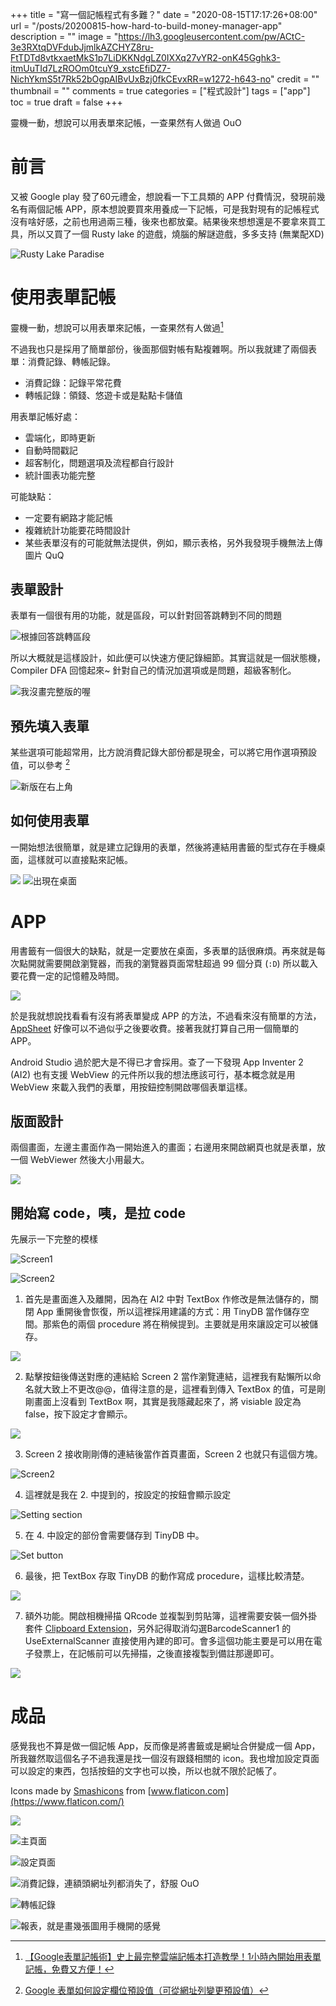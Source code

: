 +++
title = "寫一個記帳程式有多難？"
date = "2020-08-15T17:17:26+08:00"
url = "/posts/20200815-how-hard-to-build-money-manager-app"
description = ""
image = "https://lh3.googleusercontent.com/pw/ACtC-3e3RXtqDVFdubJjmlkAZCHYZ8ru-FtTDTd8vtkxaetMkS1p7LiDKKNdgLZ0IXXq27vYR2-onK45Gghk3-itmUuTId7LzROOm0tcuY9_xstcEfiDZ7-NichYkmS5t7Rk52bOgpAIBvUxBzj0fkCEvxRR=w1272-h643-no"
credit = ""
thumbnail = ""
comments = true
categories = ["程式設計"]
tags = ["app"]
toc = true
draft = false
+++
<!-- https://drive.google.com/uc?export=view&id= -->

靈機一動，想說可以用表單來記帳，一查果然有人做過 OuO

<!--more-->

# 前言

又被 Google play 發了60元禮金，想說看一下工具類的 APP 付費情況，發現前幾名有兩個記帳 APP，原本想說要買來用養成一下記帳，可是我對現有的記帳程式沒有啥好感，之前也用過兩三種，後來也都放棄。結果後來想想還是不要拿來買工具，所以又買了一個 Rusty lake 的遊戲，燒腦的解謎遊戲，多多支持 (無業配XD)

![Rusty Lake Paradise](https://lh3.googleusercontent.com/pw/ACtC-3fMBGVal6Y6qmf0-CSh-AfKoWtWNqvCUI-60lPR7C9ZAgDbE0CNwlqPyAdjm-Q1uLbExDxLR14b6K2AtJJZLBcHftF0fZ3gblRscO7kjQBQ0DP74gCnNbiFOOOdxHri-Zqcay_gKsUCyi_Y7hkR49XQ=w646-h1041-no)

# 使用表單記帳

靈機一動，想說可以用表單來記帳，一查果然有人做過[^1]

[^1]: [【Google表單記帳術】史上最完整雲端記帳本打造教學！1小時內開始用表單記帳，免費又方便！](https://leadingmrk.com/google-sheet-form-account-book/)

不過我也只是採用了簡單部份，後面那個對帳有點複雜啊。所以我就建了兩個表單：消費記錄、轉帳記錄。

+ 消費記錄：記錄平常花費
+ 轉帳記錄：領錢、悠遊卡或是點點卡儲值

用表單記帳好處：
+ 雲端化，即時更新
+ 自動時間戳記
+ 超客制化，問題選項及流程都自行設計
+ 統計圖表功能完整

可能缺點：
+ 一定要有網路才能記帳
+ 複雜統計功能要花時間設計
+ 某些表單沒有的可能就無法提供，例如，顯示表格，另外我發現手機無法上傳圖片 QuQ

## 表單設計

表單有一個很有用的功能，就是區段，可以針對回答跳轉到不同的問題

![根據回答跳轉區段](https://lh3.googleusercontent.com/pw/ACtC-3dtUNadoaEi6qkB0o9GKiDL1uZLqi7ZtRLBbOshWrIMFbIkF5MYjICopOKcSXLBjJldZudGT87f5hrf02RASGct7YaMXLHAphLohzBmlMlNjxhetEQ54pa7bwIqhv150zbY_sxdVIuaM3zGVSDU6XmB=w859-h579-no)

所以大概就是這樣設計，如此便可以快速方便記錄細節。其實這就是一個狀態機，Compiler DFA 回憶起來~ 針對自己的情況加選項或是問題，超級客制化。

![我沒畫完整版的喔](https://lh3.googleusercontent.com/pw/ACtC-3e_fQr9GGaMQHlG1-JLvQpCmzcuImufjPFuqtFlugwb9QRj9VCHhpGle_-A-zICRSk6ZQ9PqXyftjUV1piJdzm5mz2syYiKMI6LbS5gocIyS4fSv-Z_GdTWehkdEVe13kp35NYO7MdXNYTFKzvdeJya=w892-h422-no)

## 預先填入表單

某些選項可能超常用，比方說消費記錄大部份都是現金，可以將它用作選項預設值，可以參考 [^2]

![新版在右上角](https://lh3.googleusercontent.com/pw/ACtC-3c51lQNqFVCSqjAn2XVkDt0xZSs9PSqt2S623mTXkh-oTcmLdcNJd5Qh59cDiUALwe4EnGx1oO94vTn9O8AasjwZOfFwG8IkdblaSR4643XjYfozFOT5h1bJpxScbVyPMBXMlYAH0tlZd6irq7jWtyc=w692-h403-no)

[^2]: [Google 表單如何設定欄位預設值（可從網址列變更預設值）](https://blog.miniasp.com/post/2014/07/17/Create-Google-Forms-with-Pre-filled-Responses)

## 如何使用表單

一開始想法很簡單，就是建立記錄用的表單，然後將連結用書籤的型式存在手機桌面，這樣就可以直接點來記帳。

![ ](https://lh3.googleusercontent.com/pw/ACtC-3dBfRoc4yz-m2ciB1uy1WiY5NUFUdHZZ7Us8HWtZPVZviemG2keYD56E0Ujo-00380KveIxeQcQ2l5AqRjHYrVejcxQESoC6lR43QtZGwsSKjyX-m_0rdqzzg8hE0Y9NEUjzPRe7L4t3R4J5TTtrmwQ=w1272-h836-no)
![出現在桌面](https://lh3.googleusercontent.com/pw/ACtC-3frXOytq3We7pyNsglA69vKcVR3mFoV0nQbihbk8mqR5ebdj-gxlvXPhxQ7oNByjdtlwTQ9Szj1TTxC4mWJ0ty7SLGr5LpJIJKMmpWzBGlyHuK-26TGR8A2rgkBn4nUv_ODDaC1FUCxQDjO51t8dUrE=w1272-h903-no)

# APP

用書籤有一個很大的缺點，就是一定要放在桌面，多表單的話很麻煩。再來就是每次點開就需要開啟瀏覽器，而我的瀏覽器頁面常駐超過 99 個分頁 (`:D`) 所以載入要花費一定的記憶體及時間。

![ ](https://lh3.googleusercontent.com/pw/ACtC-3fljY1Lx9qYXtjq8dfqx-dSbDyjz9IMmU5DAMkDUivBFwupJQSODbQxBZD3NEQqxt0v8dZhQKk1COJQDHHgtNnIawzdwr5WEJZjZvyh2Tgq31R2aY3cLObAA2ELveNItMXgpRmasztoSxK93Le0--3X=w1272-h1239-no)

於是我就想說找看看有沒有將表單變成 APP 的方法，不過看來沒有簡單的方法，[AppSheet](https://play.google.com/store/apps/details?id=x1Trackmaster.x1Trackmaster&hl=zh_TW) 好像可以不過似乎之後要收費。接著我就打算自己用一個簡單的 APP。

Android Studio 過於肥大是不得已才會採用。查了一下發現 App Inventer 2 (AI2) 也有支援 WebView 的元件所以我的想法應該可行，基本概念就是用 WebView 來載入我們的表單，用按鈕控制開啟哪個表單這樣。

## 版面設計

兩個畫面，左邊主畫面作為一開始進入的畫面；右邊用來開啟網頁也就是表單，放一個 WebViewer 然後大小用最大。

![ ](https://lh3.googleusercontent.com/pw/ACtC-3dV5Gn101vL3GfVWY6yecntkVd0UP_vDgzZGqd0tjoA8k9V87nX7zlF2EbEFGxqcDrn8icutYcE4SV7-tv9eCHWX3qc8Mez--FxVkzNpoQmtH-IbD-Vu0iVv4sIKCEPKIw8KLvQYWBwdJnK8PfNJZoG=w1272-h554-no)

## 開始寫 code，咦，是拉 code

先展示一下完整的模樣

![Screen1](https://lh3.googleusercontent.com/pw/ACtC-3e3RXtqDVFdubJjmlkAZCHYZ8ru-FtTDTd8vtkxaetMkS1p7LiDKKNdgLZ0IXXq27vYR2-onK45Gghk3-itmUuTId7LzROOm0tcuY9_xstcEfiDZ7-NichYkmS5t7Rk52bOgpAIBvUxBzj0fkCEvxRR=w1272-h643-no)

![Screen2](https://lh3.googleusercontent.com/pw/ACtC-3e2vKJQmuKlTVEAJ88cMpwZBqYB05bvn23YiBIITp8wQ4EKct_hx56i0QFq6Fhhx1novqwDOLs0kyxpPMnU0UkKL9-PeN5MnMBSLV9HCkuzJT3g47X_jkz-a_E2_BzZqZvWJrEKl-TR1NbEGyd-QOYg=w1272-h640-no)

1. 首先是畫面進入及離開，因為在 AI2 中對 TextBox 作修改是無法儲存的，關閉 App 重開後會恢復，所以這裡採用建議的方式：用 TinyDB 當作儲存空間。那紫色的兩個 procedure 將在稍候提到。主要就是用來讓設定可以被儲存。

![ ](https://lh3.googleusercontent.com/pw/ACtC-3dZJnlJPYoM8IWlwit56aajeQJuqncIQu5uY5sh1pZIxoxaCayShM1Ay7BmT2j6S5MxmrNmMAf7BGEfBvJaglWr6GqP_vE4eu3d8eVXRie1sVBmiwzBVQJ3knwwkcTK-V7lrddQ4lIuC7PrbM9Og8vz=w285-h219-no)

2. 點擊按鈕後傳送對應的連結給 Screen 2 當作瀏覽連結，這裡我有點懶所以命名就大致上不更改@@，值得注意的是，這裡看到傳入 TextBox 的值，可是剛剛畫面上沒看到 TextBox 啊，其實是我隱藏起來了，將 visiable 設定為 false，按下設定才會顯示。

![ ](https://lh3.googleusercontent.com/pw/ACtC-3cNajTDVEms6BWCGBHIX63Fd96YTILkirW2p1q-3ZP_hStceuVfYwJaYOU5hTqFINqrGtgCQfCPL0ggoefHZNOnq5bQMG4QdZdPCoPtc-3NVfHMrlOabF64OWSOJLnnsoRCA3XgfSDlXf3VXROB5GxR=w592-h299-no)

3. Screen 2 接收剛剛傳的連結後當作首頁畫面，Screen 2 也就只有這個方塊。

![Screen2](https://lh3.googleusercontent.com/pw/ACtC-3e6D9aJTo3gFXSJfGY-iZRUp-u_KXDHUEJFF8QUDn5Jldo8X0lMhkwOa8x4xL3KqFa4kSqFbCDj7PzP-P_-UNhxP5EtyR0DqAEk67CtIQOMSGOa6OMOCo9euneoXM1NScigiOmUBofdCfifTklbz5uT=w521-h200-no)

4. 這裡就是我在 2. 中提到的，按設定的按鈕會顯示設定

![Setting section](https://lh3.googleusercontent.com/pw/ACtC-3f_jBNSwSu_p9eWDv0JXn71OjRa06_utd5xEswjfv0jJzZ37yEsERkJhZWAF8dZjET5kNbGcIPxv69s5IJ3yi-zi0bhSXjBuRZeXrjV8LpzEZ-j0R-kDJC6gMraE-fKY-1B9SvYuK-ACQN2biQz7gCe=w465-h160-no)

5. 在 4. 中設定的部份會需要儲存到 TinyDB 中。

![Set button](https://lh3.googleusercontent.com/pw/ACtC-3ctSw-g3InpKnt1QyfG7yu4i5nKUx_671d5lJf6lmI4rxnGNUPmnw0iZNa7TZHgvS3nbeRoQc3muMyjZhg6K1iyHWZ2jpAjMt7jyZ2hwX5my6GPAUpH3TW48aaNVq1gcDnAfyDWo0fcgZnbwWdLTG1s=w449-h290-no)

6. 最後，把 TextBox 存取 TinyDB 的動作寫成 procedure，這樣比較清楚。

![](https://lh3.googleusercontent.com/pw/ACtC-3fuQeIoXDp-C0TvgNpIznR4JRc9DS0LNSmCg0kfnQbSz3r_FlL3sxPNhAg4PG_OWO0tixY_v9-p9tlfMDECuiPBbu3HDHNDPLFsoXp_3S2Zduhvrc4Q24jfEasuM55IkriY7mdfDjI5nVVFbK_6ywRR=w668-h1038-no)

7. 額外功能。開啟相機掃描 QRcode 並複製到剪貼簿，這裡需要安裝一個外掛套件 [Clipboard Extension](https://puravidaapps.com/clipboard.php)，另外記得取消勾選BarcodeScanner1 的 UseExternalScanner 直接使用內建的即可。會多這個功能主要是可以用在電子發票上，在記帳前可以先掃描，之後直接複製到備註那邊即可。

![ ](https://lh3.googleusercontent.com/pw/ACtC-3c-baXvN_ippYf4tCbROQDqkwHjfknfbXDqdElVdxzrL59g3gnELs3BUf2Ep_xsxMGlpB9Hv7SCx8oWR5wzQ8ERxKR8UTf7qtScZWZwMu9pbp4PmYYVQavRyFq_JKcg6vFP5bARTyCiu73obddk6AJC=w401-h272-no)

# 成品

感覺我也不算是做一個記帳 App，反而像是將書籤或是網址合併變成一個 App，所我雖然取這個名子不過我還是找一個沒有跟錢相關的 icon。我也增加設定頁面可以設定的東西，包括按鈕的文字也可以換，所以也就不限於記帳了。

Icons made by [Smashicons](https://smashicons.com/) from [www.flaticon.com](https://www.flaticon.com/)

![ ](https://lh3.googleusercontent.com/pw/ACtC-3dCHkhaKSt4Pe-t7pRfxzxIkU9A_MWEyLR0svdl1wfinZR2ZWCTHdPAPFcmO0ZvBb8zNxEeMLkDC8hIWSV3dGmKY_CWAYZmojmgoma500tOE_9fMUyDH3nY0faL-9rCjL-91-TE52bD_NTjXlzn55CU=w660-h1319-no)

![主頁面](https://lh3.googleusercontent.com/pw/ACtC-3er9oo-dAdEogzgXc41sHDxnVwKEkUQc0l36X0jxzWBpb92QlXhWG6E7__NLzf9SarSWnkUIMytNOhLRCXg5ur5F9_DcTGqRs6pYsgzE7htPymKKSPlUigLhhJbOe5KgmmHm2vRSf3gAodtYE0m83Dh=w660-h1319-no)

![設定頁面](https://lh3.googleusercontent.com/pw/ACtC-3ev0_9UxWRs2TNPcc947ntp3ncr_Tkl8E_mYhJWHBTOlMeWi9GEbFH0H_j7iXEQyYsnGhu2-hxX2t12ktLjV0-tB5RKV9M292ZcbKR9-KMBRa-nCNzV5QxBkpHGM4-bc5B3pHNr0EPA1DOuaOB2pzog=w660-h1319-no)

![消費記錄，連額頭網址列都消失了，舒服 OuO](https://lh3.googleusercontent.com/pw/ACtC-3cg3mhLJEIYy3tIRsOxqJr3PiOjmWaEc6ho6npj1Q69AgaCnIbU073VmOqbA2DULN1r9mfN7CI57ZOW_9ZrDKhtEkyU65zBAy9lu7i7gaNUr8e1f2Vo3QodWIKZDBjKHeCMgC1GNwcuh_yJxr-sR7k6=w660-h1319-no)

![轉帳記錄](https://lh3.googleusercontent.com/pw/ACtC-3fEqBTRnMchjOpS4SqzjifLk05CXdQuQQ-9I0Ve_quNnRtTz07Cv6rdSh2s5R4H5B08zy1eEEJsJoyEVkaep0PZ4upa1D5eyteMM1A1-aXwAlLYymFscg2z73dx4UDiAq4kn3EOkbHVwVNi7SHK5VXZ=w660-h1319-no)

![報表，就是畫幾張圖用手機開的感覺](https://lh3.googleusercontent.com/pw/ACtC-3dMfTlxaQfdxv0wXs3JRymXiUE9ZYfW6e-fUDP2N7ABITWv_f0aULXvR8NrLMLjPRDDH9HqAKd5OvDxGjP7auQG6-lwY60N5a2h1L-m9loZD2VU3-yFNFALtn4Jq0q648kG2oHz3xZB2U5lhew98PKa=w660-h1319-no)